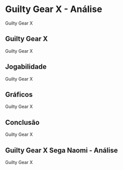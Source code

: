 ---
---

# Guilty Gear X - Análise

Guilty Gear X

## Guilty Gear X

Guilty Gear X

## Jogabilidade

Guilty Gear X

## Gráficos

Guilty Gear X

## Conclusão

Guilty Gear X

## Guilty Gear X Sega Naomi - Análise

Guilty Gear X

